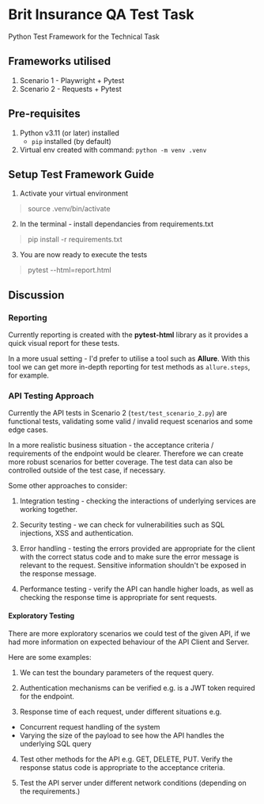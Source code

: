 # Brit Insurance QA Test Task
Python Test Framework for the Technical Task

## Frameworks utilised
1. Scenario 1 - Playwright + Pytest
2. Scenario 2 - Requests + Pytest

## Pre-requisites

1. Python v3.11 (or later) installed
    - `pip` installed (by default)
2. Virtual env created with command: `python -m venv .venv`

## Setup Test Framework Guide

1. Activate your virtual environment
> source .venv/bin/activate

2. In the terminal - install dependancies from requirements.txt
> pip install -r requirements.txt

3. You are now ready to execute the tests
> pytest --html=report.html

## Discussion

### Reporting

Currently reporting is created with the **pytest-html** library as it provides a quick visual report for these tests.

In a more usual setting - I'd prefer to utilise a tool such as **Allure**. With this tool we can get more in-depth reporting for test methods as `allure.steps`, for example.

### API Testing Approach

Currently the API tests in Scenario 2 (`test/test_scenario_2.py`) are functional tests, validating some valid / invalid request scenarios and some edge cases.

In a more realistic business situation - the acceptance criteria / requirements of the endpoint would be clearer. Therefore we can create more robust scenarios for better coverage. The test data can also be controlled outside of the test case, if necessary.

Some other approaches to consider:

1. Integration testing - checking the interactions of underlying services are working together.

2. Security testing - we can check for vulnerabilities such as SQL injections, XSS and authentication.

3. Error handling - testing the errors provided are appropriate for the client with the correct status code and to make sure the error message is relevant to the request. Sensitive information shouldn't be exposed in the response message.

4. Performance testing - verify the API can handle higher loads, as well as checking the response time is appropriate for sent requests.

#### Exploratory Testing

There are more exploratory scenarios we could test of the given API, if we had more information on expected behaviour of the API Client and Server. 

Here are some examples:

1. We can test the boundary parameters of the request query.

2. Authentication mechanisms can be verified e.g. is a JWT token required for the endpoint.

3. Response time of each request, under different situations e.g. 
- Concurrent request handling of the system
- Varying the size of the payload to see how the API handles the underlying SQL query

4. Test other methods for the API e.g. GET, DELETE, PUT. Verify the response status code is appropriate to the acceptance criteria.

5. Test the API server under different network conditions (depending on the requirements.)

